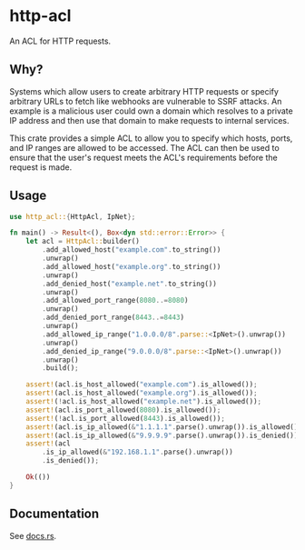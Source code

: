 # http-acl

An ACL for HTTP requests.

## Why?

Systems which allow users to create arbitrary HTTP requests or specify arbitrary URLs to fetch like webhooks are vulnerable to SSRF attacks. An example is a malicious user could own a domain which resolves to a private IP address and then use that domain to make requests to internal services.

This crate provides a simple ACL to allow you to specify which hosts, ports, and IP ranges are allowed to be accessed. The ACL can then be used to ensure that the user's request meets the ACL's requirements before the request is made.

## Usage

```rust
use http_acl::{HttpAcl, IpNet};

fn main() -> Result<(), Box<dyn std::error::Error>> {
    let acl = HttpAcl::builder()
        .add_allowed_host("example.com".to_string())
        .unwrap()
        .add_allowed_host("example.org".to_string())
        .unwrap()
        .add_denied_host("example.net".to_string())
        .unwrap()
        .add_allowed_port_range(8080..=8080)
        .unwrap()
        .add_denied_port_range(8443..=8443)
        .unwrap()
        .add_allowed_ip_range("1.0.0.0/8".parse::<IpNet>().unwrap())
        .unwrap()
        .add_denied_ip_range("9.0.0.0/8".parse::<IpNet>().unwrap())
        .unwrap()
        .build();

    assert!(acl.is_host_allowed("example.com").is_allowed());
    assert!(acl.is_host_allowed("example.org").is_allowed());
    assert!(!acl.is_host_allowed("example.net").is_allowed());
    assert!(acl.is_port_allowed(8080).is_allowed());
    assert!(!acl.is_port_allowed(8443).is_allowed());
    assert!(acl.is_ip_allowed(&"1.1.1.1".parse().unwrap()).is_allowed());
    assert!(acl.is_ip_allowed(&"9.9.9.9".parse().unwrap()).is_denied());
    assert!(acl
        .is_ip_allowed(&"192.168.1.1".parse().unwrap())
        .is_denied());

    Ok(())
}
```

## Documentation

See [docs.rs](https://docs.rs/http-acl).
